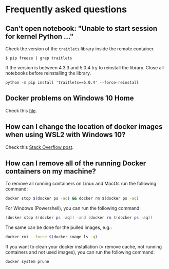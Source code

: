 # Frequently asked questions

## Can't open notebook: "Unable to start session for kernel Python ..."
Check the version of the `traitlets` library inside the remote container.
```
$ pip freeze | grep traitlets
```
If the version is between 4.3.3 and 5.0.4 try to reinstall the library. Close all notebooks before reinstalling the library.
```
python -m pip install 'traitlets==5.0.4' --force-reinstall
```

## Docker problems on Windows 10 Home

Check this [file](docker_on_windows.md).

## How can I change the location of docker images when using WSL2 with Windows 10?

Check this [Stack Overflow post](https://stackoverflow.com/questions/62441307/how-can-i-change-the-location-of-docker-images-when-using-wsl2-with-windows-10-h).

## How can I remove all of the running Docker containers on my machine?

To remove all running containers on Linux and MacOs run the following command:

```bash
docker stop $(docker ps -aq) && docker rm $(docker ps -aq)
```

For Windows (Powershell), you can run the following command:

```powershell
(docker stop $(docker ps -aq)) -and (docker rm $(docker ps -aq))
```

The same can be done for the pulled images, e.g.:

```bash
docker rmi --force $(docker image ls -q)
```

If you want to clean your docker installation (= remove cache, not running containers and not used images), you can run the following command:

```bash
docker system prune
```
